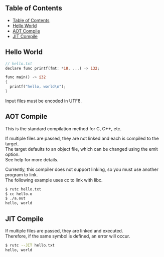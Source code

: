 ## Table of Contents
- [Table of Contents](#table-of-contents)
- [Hello World](#hello-world)
- [AOT Compile](#aot-compile)
- [JIT Compile](#jit-compile)

## Hello World
```rust
// hello.txt
declare func printf(fmt: *i8, ...) -> i32;

func main() -> i32
{
  printf("hello, world\n");
}
```
Input files must be encoded in UTF8.

## AOT Compile
This is the standard compilation method for C, C++, etc.<br/>

If multiple files are passed, they are not linked and each is compiled to the target.<br/>
The target defaults to an object file, which can be changed using the emit option.<br/>
See help for more details.<br/>

Currently, this compiler does not support linking, so you must use another program to link.<br/>
The following example uses cc to link with libc.
```bash
$ rutc hello.txt
$ cc hello.o
$ ./a.out
hello, world
```

## JIT Compile
If multiple files are passed, they are linked and executed.<br/>
Therefore, if the same symbol is defined, an error will occur.
```bash
$ rutc --JIT hello.txt
hello, world
```
